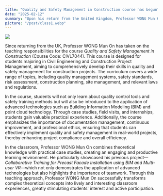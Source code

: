 ```yaml
---
title: "Quality and Safety Management in Construction course has begun"
date: "2025-02-12"
summary: "Upon his return from the United Kingdom, Professor WONG Mun On embarked on his teaching responsibilities for the course 'Quality and Safety Management in Construction',which is tailored for students specializing in Civil Engineering and Construction Project Management."
picture: "/post/class1.webp"
---
```

![](/post/class1.webp)

Since returning from the UK, Professor WONG Mun On has taken on the teaching responsibilities for the course *Quality and Safety Management in Construction* (Course Code: CIVL7044). This course is designed for students majoring in Civil Engineering and Construction Project Management, aiming to comprehensively develop their skills in quality and safety management for construction projects. The curriculum covers a wide range of topics, including quality management systems, safety standards, risk assessment, construction planning, site management, and relevant laws and regulations.

In the course, students will not only learn about quality control tools and safety training methods but will also be introduced to the application of advanced technologies such as Building Information Modeling (BIM) and point cloud technology. Through case studies, field visits, and internships, students gain valuable practical experience. Additionally, the course emphasizes the importance of documentation management, continuous improvement, and professional ethics, ensuring that students can effectively implement quality and safety management in real-world projects, thereby enhancing project compliance and overall efficiency.

In the classroom, Professor WONG Mun On combines theoretical knowledge with practical case studies, creating an engaging and productive learning environment. He particularly showcased his previous project—*Collaborative Training for Precast Facade Installation using BIM and Multi-user VR*—which not only demonstrates the application of advanced technologies but also highlights the importance of teamwork. Through this teaching approach, Professor WONG Mun On successfully transforms complex theoretical concepts into lively and interesting classroom experiences, greatly stimulating students' interest and active participation.
